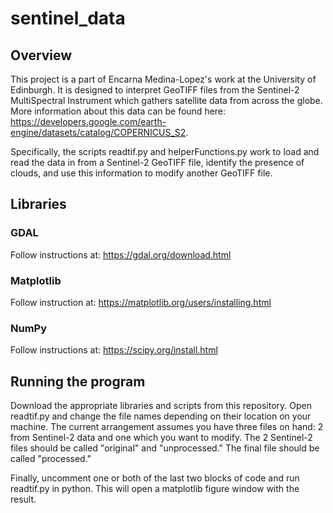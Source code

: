 # sentinel_data
## Overview
This project is a part of Encarna Medina-Lopez's work at the University of Edinburgh.
It is designed to interpret GeoTIFF files from the Sentinel-2 MultiSpectral Instrument
which gathers satellite data from across the globe. More information about this data
can be found here: https://developers.google.com/earth-engine/datasets/catalog/COPERNICUS_S2.

Specifically, the scripts readtif.py and helperFunctions.py work to load and read the
data in from a Sentinel-2 GeoTIFF file, identify the presence of clouds, and use this
information to modify another GeoTIFF file.

## Libraries

### GDAL
Follow instructions at: https://gdal.org/download.html

### Matplotlib
Follow instruction at: https://matplotlib.org/users/installing.html

### NumPy
Follow instructions at: https://scipy.org/install.html

## Running the program
Download the appropriate libraries and scripts from this repository. Open readtif.py
and change the file names depending on their location on your machine. The current
arrangement assumes you have three files on hand: 2 from Sentinel-2 data and one
which you want to modify. The 2 Sentinel-2 files should be called "original" and
"unprocessed." The final file should be called "processed."

Finally, uncomment one or both of the last two blocks of code and run readtif.py
in python. This will open a matplotlib figure window with the result.
